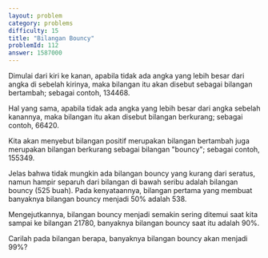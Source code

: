 ```yaml
---
layout: problem
category: problems
difficulty: 15
title: "Bilangan Bouncy"
problemId: 112
answer: 1587000
---
```

Dimulai dari kiri ke kanan, apabila tidak ada angka yang lebih besar dari angka di sebelah kirinya, maka bilangan itu akan disebut sebagai bilangan bertambah; sebagai contoh, 134468.

Hal yang sama, apabila tidak ada angka yang lebih besar dari angka sebelah kanannya, maka bilangan itu akan disebut bilangan berkurang; sebagai contoh, 66420.

Kita akan menyebut bilangan positif merupakan bilangan bertambah juga merupakan bilangan berkurang sebagai bilangan "bouncy"; sebagai contoh, 155349.

Jelas bahwa tidak mungkin ada bilangan bouncy yang kurang dari seratus, namun hampir separuh dari bilangan di bawah seribu adalah bilangan bouncy (525 buah). Pada kenyataannya, bilangan pertama yang membuat banyaknya bilangan bouncy menjadi 50% adalah 538.

Mengejutkannya, bilangan bouncy menjadi semakin sering ditemui saat kita sampai ke bilangan 21780, banyaknya bilangan bouncy saat itu adalah 90%.

Carilah pada bilangan berapa, banyaknya bilangan bouncy akan menjadi 99%?

